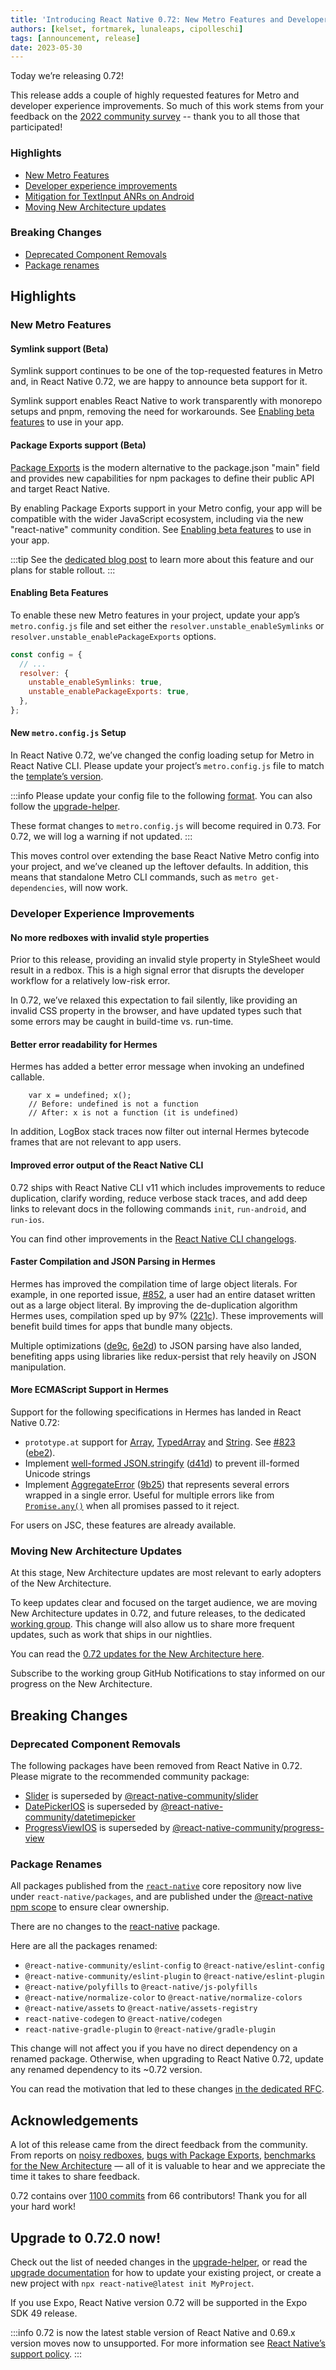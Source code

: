 ```yaml
---
title: 'Introducing React Native 0.72: New Metro Features and Developer Experience Improvements'
authors: [kelset, fortmarek, lunaleaps, cipolleschi]
tags: [announcement, release]
date: 2023-05-30
---
```


Today we’re releasing 0.72!

This release adds a couple of highly requested features for Metro and developer experience improvements. So much of this work stems from your feedback on the [2022 community survey](https://github.com/react-native-community/discussions-and-proposals/discussions/528) -- thank you to all those that participated!

### Highlights

- [New Metro Features](/blog/2023/05/30/0.72-metro-package-exports-symlinks#new-metro-features)
- [Developer experience improvements](/blog/2023/05/30/0.72-metro-package-exports-symlinks#developer-experience-improvements)
- [Mitigation for TextInput ANRs on Android](/blog/2023/05/30/0.72-metro-package-exports-symlinks#mitigation-for-textinput-anrs-on-android)
- [Moving New Architecture updates](/blog/2023/05/30/0.72-metro-package-exports-symlinks#moving-new-architecture-updates)

### Breaking Changes

- [Deprecated Component Removals](/blog/2023/05/30/0.72-metro-package-exports-symlinks#deprecated-component-removals)
- [Package renames](/blog/2023/05/30/0.72-metro-package-exports-symlinks#package-renames)

<!--truncate-->

## Highlights

### New Metro Features

#### Symlink support (Beta)

Symlink support continues to be one of the top-requested features in Metro and, in React Native 0.72, we are happy to announce beta support for it.

Symlink support enables React Native to work transparently with monorepo setups and pnpm, removing the need for workarounds. See [Enabling beta features](/blog/2023/05/30/0.72-metro-package-exports-symlinks#enabling-beta-features) to use in your app.

#### Package Exports support (Beta)

[Package Exports](https://nodejs.org/api/packages.html#exports) is the modern alternative to the package.json "main" field and provides new capabilities for npm packages to define their public API and target React Native.

By enabling Package Exports support in your Metro config, your app will be compatible with the wider JavaScript ecosystem, including via the new "react-native" community condition. See [Enabling beta features](/blog/2023/05/30/0.72-metro-package-exports-symlinks#enabling-beta-features) to use in your app.

<!--TODO update this link-->

:::tip
See the [dedicated blog post](https://github.com) to learn more about this feature and our plans for stable rollout.
:::

#### Enabling Beta Features

To enable these new Metro features in your project, update your app’s `metro.config.js` file and set either the `resolver.unstable_enableSymlinks` or `resolver.unstable_enablePackageExports` options.

```js
const config = {
  // ...
  resolver: {
    unstable_enableSymlinks: true,
    unstable_enablePackageExports: true,
  },
};
```

#### New `metro.config.js` Setup

In React Native 0.72, we’ve changed the config loading setup for Metro in React Native CLI. Please update your project’s `metro.config.js` file to match the [template’s version](https://github.com/facebook/react-native/blob/76a42c292de838a0dd537935db792eaa81410b9b/packages/react-native/template/metro.config.js).

:::info
Please update your config file to the following [format](https://github.com/facebook/react-native/blob/76a42c292de838a0dd537935db792eaa81410b9b/packages/react-native/template/metro.config.js). You can also follow the [upgrade-helper](https://react-native-community.github.io/upgrade-helper/?from=0.71.8&to=0.72.0).

These format changes to `metro.config.js` will become required in 0.73. For 0.72, we will log a warning if not updated.
:::

This moves control over extending the base React Native Metro config into your project, and we’ve cleaned up the leftover defaults. In addition, this means that standalone Metro CLI commands, such as `metro get-dependencies`, will now work.

### Developer Experience Improvements

#### No more redboxes with invalid style properties

Prior to this release, providing an invalid style property in StyleSheet would result in a redbox. This is a high signal error that disrupts the developer workflow for a relatively low-risk error.

In 0.72, we’ve relaxed this expectation to fail silently, like providing an invalid CSS property in the browser, and have updated types such that some errors may be caught in build-time vs. run-time.

#### Better error readability for Hermes

Hermes has added a better error message when invoking an undefined callable.

```
    var x = undefined; x();
    // Before: undefined is not a function
    // After: x is not a function (it is undefined)
```

In addition, LogBox stack traces now filter out internal Hermes bytecode frames that are not relevant to app users.

#### Improved error output of the React Native CLI

0.72 ships with React Native CLI v11 which includes improvements to reduce duplication, clarify wording, reduce verbose stack traces, and add deep links to relevant docs in the following commands `init`, `run-android`, and `run-ios`.

You can find other improvements in the [React Native CLI changelogs](https://github.com/react-native-community/cli/releases).

#### Faster Compilation and JSON Parsing in Hermes

Hermes has improved the compilation time of large object literals. For example, in one reported issue, [#852](https://github.com/facebook/hermes/issues/852), a user had an entire dataset written out as a large object literal. By improving the de-duplication algorithm Hermes uses, compilation sped up by 97% ([221c](https://github.com/facebook/hermes/commit/221ce21a209e2e32a3eaaa2d9e28ca81842fad20)). These improvements will benefit build times for apps that bundle many objects.

Multiple optimizations ([de9c](https://github.com/facebook/hermes/commit/de9cff2aa41fc1f297b568848143347823d73659), [6e2d](https://github.com/facebook/hermes/commit/6e2dd652c8d90c5d59737a81f66a259efffdcd00)) to JSON parsing have also landed, benefiting apps using libraries like redux-persist that rely heavily on JSON manipulation.

#### More ECMAScript Support in Hermes

Support for the following specifications in Hermes has landed in React Native 0.72:

- `prototype.at` support for [Array](https://developer.mozilla.org/en-US/docs/Web/JavaScript/Reference/Global_Objects/Array/at), [TypedArray](https://developer.mozilla.org/en-US/docs/Web/JavaScript/Reference/Global_Objects/TypedArray/at) and [String](https://developer.mozilla.org/en-US/docs/Web/JavaScript/Reference/Global_Objects/String/at). See [#823](https://github.com/facebook/hermes/issues/823) ([ebe2](https://github.com/facebook/hermes/commit/ebe2915ac386a6b73dec39c2af4ac7063e68cd99)).
- Implement [well-formed JSON.stringify](https://github.com/tc39/proposal-well-formed-stringify) ([d41d](https://github.com/facebook/hermes/commit/d41decf244aa814b1e58827a9de982f3b71667de)) to prevent ill-formed Unicode strings
- Implement [AggregateError](https://developer.mozilla.org/en-US/docs/Web/JavaScript/Reference/Global_Objects/AggregateError) ([9b25](https://github.com/facebook/hermes/commit/9b25a2530eb515f6c4fbd397ae290b6c97c049b2)) that represents several errors wrapped in a single error. Useful for multiple errors like from [`Promise.any()`](https://developer.mozilla.org/en-US/docs/Web/JavaScript/Reference/Global_Objects/Promise/any) when all promises passed to it reject.

For users on JSC, these features are already available.

### Moving New Architecture Updates

At this stage, New Architecture updates are most relevant to early adopters of the New Architecture.

To keep updates clear and focused on the target audience, we are moving New Architecture updates in 0.72, and future releases, to the dedicated [working group](https://github.com/reactwg/react-native-new-architecture/discussions). This change will also allow us to share more frequent updates, such as work that ships in our nightlies.

<!-- TODO link -->

You can read the [0.72 updates for the New Architecture here](https://github.com).

Subscribe to the working group GitHub Notifications to stay informed on our progress on the New Architecture.

## Breaking Changes

### Deprecated Component Removals

The following packages have been removed from React Native in 0.72. Please migrate to the recommended community package:

- [Slider](/docs/next/slider) is superseded by [@react-native-community/slider](https://github.com/callstack/react-native-slider/tree/main/package)
- [DatePickerIOS](/docs/next/datepickerios) is superseded by [@react-native-community/datetimepicker](https://github.com/react-native-datetimepicker/datetimepicker)
- [ProgressViewIOS](/docs/next/progressviewios) is superseded by [@react-native-community/progress-view](https://github.com/react-native-progress-view/progress-view)

### Package Renames

All packages published from the [`react-native`](https://github.com/facebook/react-native) core repository now live under `react-native/packages`, and are published under the [@react-native npm scope](https://www.npmjs.com/search?q=%40react-native) to ensure clear ownership.

There are no changes to the [react-native](https://www.npmjs.com/package/react-native) package.

Here are all the packages renamed:

- `@react-native-community/eslint-config` to `@react-native/eslint-config`
- `@react-native-community/eslint-plugin` to `@react-native/eslint-plugin`
- `@react-native/polyfills` to `@react-native/js-polyfills`
- `@react-native/normalize-color` to `@react-native/normalize-colors`
- `@react-native/assets` to `@react-native/assets-registry`
- `react-native-codegen` to `@react-native/codegen`
- `react-native-gradle-plugin` to `@react-native/gradle-plugin`

This change will not affect you if you have no direct dependency on a renamed package. Otherwise, when upgrading to React Native 0.72, update any renamed dependency to its ~0.72 version.

You can read the motivation that led to these changes [in the dedicated RFC](https://github.com/react-native-community/discussions-and-proposals/pull/480).

## Acknowledgements

A lot of this release came from the direct feedback from the community. From reports on [noisy redboxes](https://twitter.com/baconbrix/status/1623039650775371792), [bugs with Package Exports](https://github.com/facebook/metro/issues/965), [benchmarks for the New Architecture](https://github.com/reactwg/react-native-new-architecture/discussions/85) — all of it is valuable to hear and we appreciate the time it takes to share feedback.

0.72 contains over [1100 commits](https://github.com/facebook/react-native/compare/v0.71.8...v0.72.0) from 66 contributors! Thank you for all your hard work!

## Upgrade to 0.72.0 now!

Check out the list of needed changes in the [upgrade-helper](https://react-native-community.github.io/upgrade-helper/), or read the [upgrade documentation](/docs/upgrading) for how to update your existing project, or create a new project with `npx react-native@latest init MyProject`.

If you use Expo, React Native version 0.72 will be supported in the Expo SDK 49 release.

:::info
0.72 is now the latest stable version of React Native and 0.69.x version moves now to unsupported. For more information see [React Native’s support policy](https://github.com/reactwg/react-native-releases#releases-support-policy).
:::
